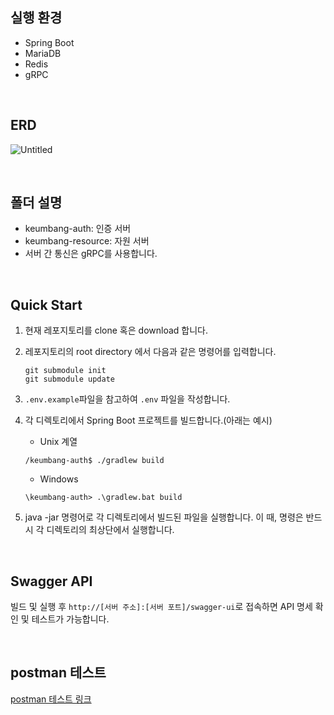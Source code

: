 ## 실행 환경

- Spring Boot
- MariaDB
- Redis
- gRPC

<br>

## ERD
![Untitled](https://github.com/user-attachments/assets/77081655-e588-418f-9c7e-fae19d4b6c6b)

<br>

## 폴더 설명

- keumbang-auth: 인증 서버
- keumbang-resource: 자원 서버
- 서버 간 통신은 gRPC를 사용합니다.

<br>

## Quick Start

1. 현재 레포지토리를 clone 혹은 download 합니다.
   
2. 레포지토리의 root directory 에서 다음과 같은 명령어를 입력합니다.
   ```console
   git submodule init
   git submodule update
   ```

3. `.env.example`파일을 참고하여 `.env` 파일을 작성합니다. 

4. 각 디렉토리에서 Spring Boot 프로젝트를 빌드합니다.(아래는 예시)
   - Unix 계열
   ```console
   /keumbang-auth$ ./gradlew build
   ```
   
   - Windows
   ```console
   \keumbang-auth> .\gradlew.bat build
   ```

5. java -jar 명령어로 각 디렉토리에서 빌드된 파일을 실행합니다.
   이 때, 명령은 반드시 각 디렉토리의 최상단에서 실행합니다.

<br>

## Swagger API

빌드 및 실행 후 `http://[서버 주소]:[서버 포트]/swagger-ui`로 접속하면 API 명세 확인 및 테스트가 가능합니다.

<br>

## postman 테스트

[postman 테스트 링크](https://documenter.getpostman.com/view/33252989/2sAXqmB5Qc)

